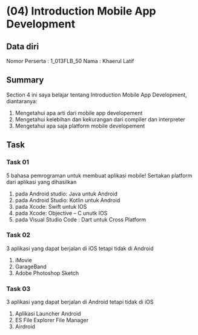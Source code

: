 # (04) Introduction Mobile App Development
## Data diri 
Nomor Perserta : 1_013FLB_50
Nama : Khaerul Latif

## Summary 
Section 4 ini saya belajar tentang Introduction Mobile App Development, diantaranya:
1. Mengetahui apa arti dari mobile app developement
2. Mengetahui kelebihan dan kekurangan dari compiler dan interpreter
3. Mengetahui apa saja platform mobile developement

## Task
### Task 01
5 bahasa pemrograman untuk membuat aplikasi mobile! Sertakan platform dari aplikasi yang dihasilkan 
1. pada Android studio: Java untuk Android
2. pada Android Studio: Kotlin untuk Android
3. pada Xcode: Swift untuk IOS
4. pada Xcode: Objective – C unutk IOS
5. pada Visual Studio Code : Dart untuk Cross Platform

### Task 02
3 aplikasi yang dapat berjalan di iOS tetapi tidak di Android
1. iMovie
2. GarageBand
3. Adobe Photoshop Sketch

### Task 03
3 aplikasi yang dapat berjalan di Android tetapi tidak di iOS
1. Aplikasi Launcher Android
2. ES File Explorer File Manager
3. Airdroid